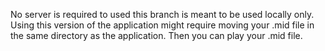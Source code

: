 No server is required to used this branch is meant to be used locally only.
Using this version of the application might require moving your .mid file in the same directory as the application.
Then you can play your .mid file.
